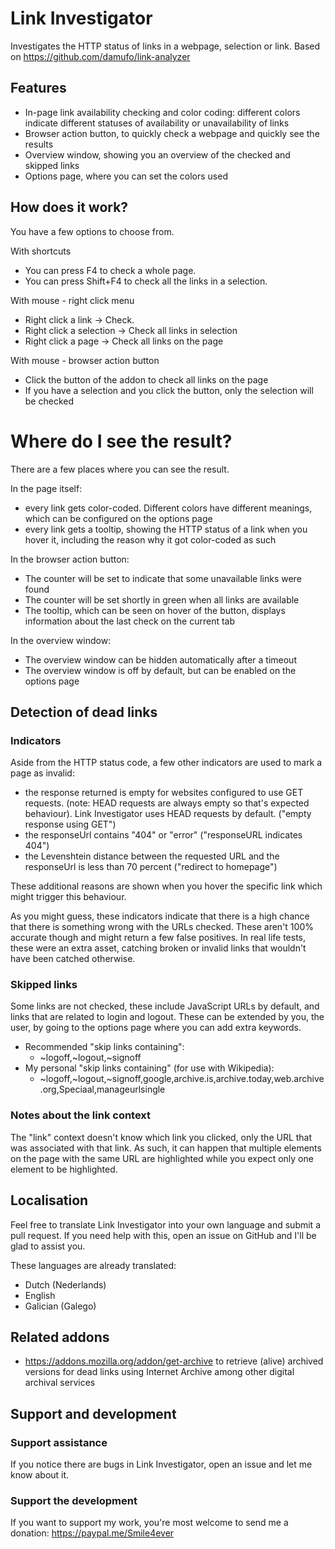 # Link Investigator

Investigates the HTTP status of links in a webpage, selection or link. Based on https://github.com/damufo/link-analyzer

## Features
* In-page link availability checking and color coding: different colors indicate different statuses of availability or unavailability of links
* Browser action button, to quickly check a webpage and quickly see the results
* Overview window, showing you an overview of the checked and skipped links
* Options page, where you can set the colors used

## How does it work?
You have a few options to choose from.

With shortcuts
* You can press F4 to check a whole page.
* You can press Shift+F4 to check all the links in a selection.

With mouse - right click menu
* Right click a link -> Check.
* Right click a selection -> Check all links in selection
* Right click a page -> Check all links on the page

With mouse - browser action button
* Click the button of the addon to check all links on the page
* If you have a selection and you click the button, only the selection will be checked

# Where do I see the result?
There are a few places where you can see the result.

In the page itself:
* every link gets color-coded. Different colors have different meanings, which can be configured on the options page
* every link gets a tooltip, showing the HTTP status of a link when you hover it, including the reason why it got color-coded as such

In the browser action button:
* The counter will be set to indicate that some unavailable links were found
* The counter will be set shortly in green when all links are available
* The tooltip, which can be seen on hover of the button, displays information about the last check on the current tab

In the overview window:
* The overview window can be hidden automatically after a timeout
* The overview window is off by default, but can be enabled on the options page

## Detection of dead links
### Indicators
Aside from the HTTP status code, a few other indicators are used to mark a page as invalid:
* the response returned is empty for websites configured to use GET requests. (note: HEAD requests are always empty so that's expected behaviour). Link Investigator uses HEAD requests by default. ("empty response using GET")
* the responseUrl contains "404" or "error" ("responseURL indicates 404")
* the Levenshtein distance between the requested URL and the responseUrl is less than 70 percent ("redirect to homepage")

These additional reasons are shown when you hover the specific link which might trigger this behaviour.

As you might guess, these indicators indicate that there is a high chance that there is something wrong with the URLs checked. These aren't 100% accurate though and might return a few false positives. In real life tests, these were an extra asset, catching broken or invalid links that wouldn't have been catched otherwise.

[//]: # (If you'd like to disable these extra indicators, you can do that on the options page. -- TODO: FIXME)

### Skipped links
Some links are not checked, these include JavaScript URLs by default, and links that are related to login and logout. These can be extended by you, the user, by going to the options page where you can add extra keywords.

* Recommended "skip links containing":
  - ~logoff,~logout,~signoff
* My personal "skip links containing" (for use with Wikipedia):
  - ~logoff,~logout,~signoff,google,archive.is,archive.today,web.archive.org,Speciaal,manageurlsingle

### Notes about the link context
The "link" context doesn't know which link you clicked, only the URL that was associated with that link. As such, it can happen that multiple elements on the page with the same URL are highlighted while you expect only one element to be highlighted.

## Localisation
Feel free to translate Link Investigator into your own language and submit a pull request. If you need help with this, open an issue on GitHub and I'll be glad to assist you.

These languages are already translated:
* Dutch (Nederlands)
* English
* Galician (Galego)

## Related addons
* https://addons.mozilla.org/addon/get-archive to retrieve (alive) archived versions for dead links using Internet Archive among other digital archival services

## Support and development
### Support assistance
If you notice there are bugs in Link Investigator, open an issue and let me know about it.

### Support the development
If you want to support my work, you're most welcome to send me a donation: https://paypal.me/Smile4ever
